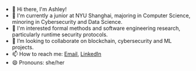 

<!--
**ash-jyc/ash-jyc** is a ✨ _special_ ✨ repository because its `README.md` (this file) appears on your GitHub profile.

Here are some ideas to get you started:
-->
- 👋 Hi there, I'm Ashley!
- 📖 I'm currently a junior at NYU Shanghai, majoring in Computer Science, minoring in Cybersecurity and Data Science.
- 🧐 I'm interested formal methods and software engineering research, particularly runtime security protocols.
- 👯 I’m looking to collaborate on blockchain, cybersecurity and ML projects.
- 📫 How to reach me: [Email](mailto:ashley.chen@nyu.edu), [LinkedIn](https://linkedin.com/in/ashleyjychen)
- 😄 Pronouns: she/her
